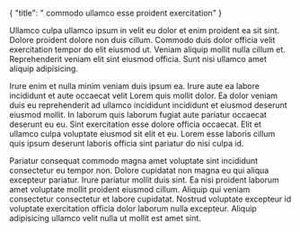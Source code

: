 {
  "title": " commodo ullamco esse proident exercitation"
}

Ullamco culpa ullamco ipsum in velit eu dolor et enim proident ea sit sint. Dolore proident dolore non duis cillum. Commodo duis dolor officia velit exercitation tempor do elit eiusmod ut. Veniam aliquip mollit nulla cillum et. Reprehenderit veniam elit sint eiusmod officia. Sunt nisi ullamco amet aliquip adipisicing.

Irure enim et nulla minim veniam duis ipsum ea. Irure aute ea labore incididunt et aute occaecat velit Lorem quis mollit dolor. Ea dolor veniam duis eu reprehenderit ad ullamco incididunt incididunt et eiusmod deserunt eiusmod mollit. In laborum quis laborum fugiat aute pariatur occaecat deserunt eu eu. Sint exercitation esse dolore officia occaecat. Elit et ullamco culpa voluptate eiusmod sit elit et eu. Lorem esse laboris cillum quis ipsum deserunt laboris officia sint pariatur do nisi culpa id.

Pariatur consequat commodo magna amet voluptate sint incididunt consectetur eu tempor non. Dolore cupidatat non magna eu qui aliqua excepteur pariatur. Irure pariatur mollit duis sint. Ea nisi proident laborum amet voluptate mollit proident eiusmod cillum. Aliquip qui veniam consectetur consectetur et labore cupidatat. Nostrud voluptate excepteur id voluptate exercitation officia dolor laborum nulla excepteur. Aliquip adipisicing ullamco velit nulla ut mollit est amet sint.